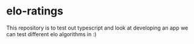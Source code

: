 # elo-ratings

This repository is to test out typescript and look at developing an app we can test different elo algorithms in :)